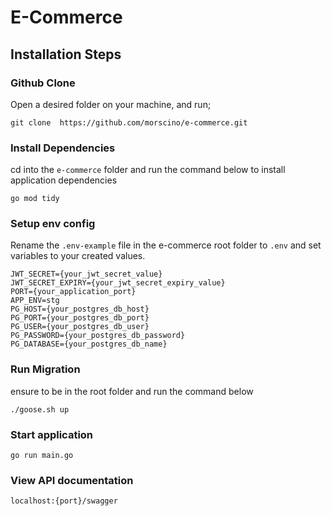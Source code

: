 # E-Commerce

## Installation Steps

### Github Clone

Open a desired folder on your machine, and run;

```
git clone  https://github.com/morscino/e-commerce.git
```

### Install Dependencies

cd into the `e-commerce` folder and run the command below to install application dependencies
```
go mod tidy
```

### Setup env config
Rename the `.env-example` file in the e-commerce root folder to `.env` and set variables to your created values.

```
JWT_SECRET={your_jwt_secret_value}
JWT_SECRET_EXPIRY={your_jwt_secret_expiry_value}
PORT={your_application_port}
APP_ENV=stg
PG_HOST={your_postgres_db_host}
PG_PORT={your_postgres_db_port}
PG_USER={your_postgres_db_user}
PG_PASSWORD={your_postgres_db_password}
PG_DATABASE={your_postgres_db_name}
```

### Run Migration
ensure to be in the root folder and run the command below
```
./goose.sh up
```

### Start application
```
go run main.go
```

### View API documentation
```
localhost:{port}/swagger
```


